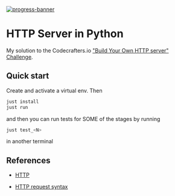 [![progress-banner](https://backend.codecrafters.io/progress/http-server/c45c74d8-0224-4c37-97b1-11b424594ed9)](https://app.codecrafters.io/users/codecrafters-bot?r=2qF)

# HTTP Server in Python

My solution to the Codecrafters.io
["Build Your Own HTTP server" Challenge](https://app.codecrafters.io/courses/http-server/overview).

## Quick start

Create and activate a virtual env. Then

```sh
just install
just run
```

and then you can run tests for SOME of the stages by running

```sh
just test_<N>
```

in another terminal

## References

- [HTTP](https://en.wikipedia.org/wiki/Hypertext_Transfer_Protocol)

- [HTTP request syntax](https://www.w3.org/Protocols/rfc2616/rfc2616-sec5.html)
